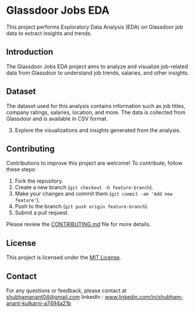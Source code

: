 # Glassdoor Jobs EDA

This project performs Exploratory Data Analysis (EDA) on Glassdoor job data to extract insights and trends.

## Introduction

The Glassdoor Jobs EDA project aims to analyze and visualize job-related data from Glassdoor to understand job trends, salaries, and other insights.

## Dataset

The dataset used for this analysis contains information such as job titles, company ratings, salaries, location, and more. The data is collected from Glassdoor and is available in CSV format.

3. Explore the visualizations and insights generated from the analysis.

## Contributing

Contributions to improve this project are welcome! To contribute, follow these steps:

1. Fork the repository.
2. Create a new branch (`git checkout -b feature-branch`).
3. Make your changes and commit them (`git commit -am 'Add new feature'`).
4. Push to the branch (`git push origin feature-branch`).
5. Submit a pull request.

Please review the [CONTRIBUTING.md](CONTRIBUTING.md) file for more details.

## License

This project is licensed under the [MIT License](LICENSE).

## Contact

For any questions or feedback, please contact  at shubhamanant04@gmail.com
   linkedIn : www.linkedin.com/in/shubham-anant-kulkarni-a7494a21b

